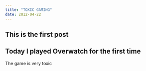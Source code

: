 ```yaml
---
title: "TOXIC GAMING"
date: 2012-04-22
---
```

This is the first post
---
Today I played Overwatch for the first time
---
The game is very toxic 
